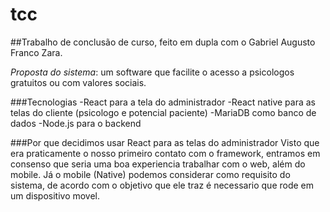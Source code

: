 # tcc

##Trabalho de conclusão de curso, feito em dupla com o Gabriel Augusto Franco Zara.

_Proposta do sistema_: um software que facilite o acesso a psicologos gratuitos ou com valores sociais.

###Tecnologias
-React para a tela do administrador
-React native para as telas do cliente (psicologo e potencial paciente)
-MariaDB como banco de dados
-Node.js para o backend

###Por que decidimos usar React para as telas do administrador
Visto que era praticamente o nosso primeiro contato com o framework, entramos em consenso que seria uma boa experiencia trabalhar com o web, além do mobile.
Já o mobile (Native) podemos considerar como requisito do sistema, de acordo com o objetivo que ele traz é necessario que rode em um dispositivo movel.

